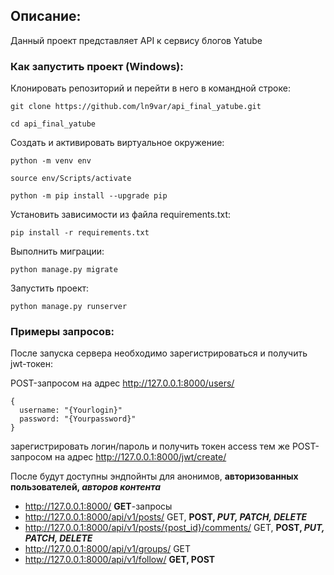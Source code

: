 ## Описание:

Данный проект представляет API к сервису блогов Yatube




### Как запустить проект (Windows):

Клонировать репозиторий и перейти в него в командной строке:

```
git clone https://github.com/ln9var/api_final_yatube.git
```

```
cd api_final_yatube
```

Cоздать и активировать виртуальное окружение:

```
python -m venv env
```

```
source env/Scripts/activate
```

```
python -m pip install --upgrade pip
```

Установить зависимости из файла requirements.txt:

```
pip install -r requirements.txt
```

Выполнить миграции:

```
python manage.py migrate
```

Запустить проект:

```
python manage.py runserver
```


### Примеры запросов:

После запуска сервера необходимо зарегистрироваться и получить jwt-токен:

POST-запросом на адрес http://127.0.0.1:8000/users/ 

```
{
  username: "{Yourlogin}"
  password: "{Yourpassword}"
}
```

зарегистрировать логин/пароль и
получить токен access тем же
POST-запросом на адрес 
http://127.0.0.1:8000/jwt/create/

После будут доступны эндпойнты для анонимов, **авторизованных пользователей, _авторов контента_**
- http://127.0.0.1:8000/       **GET**-запросы
- http://127.0.0.1:8000/api/v1/posts/ GET, **POST, _PUT, PATCH, DELETE_**
- http://127.0.0.1:8000/api/v1/posts/{post_id}/comments/ GET, **POST, _PUT, PATCH, DELETE_**
- http://127.0.0.1:8000/api/v1/groups/ GET
- http://127.0.0.1:8000/api/v1/follow/ **GET, POST**

